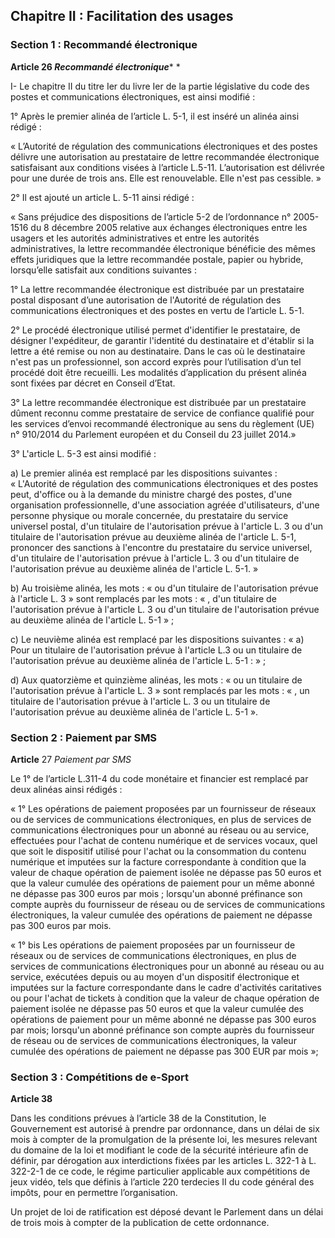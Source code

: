 

Chapitre II : Facilitation des usages
-------------------------------------

### **Section 1 : Recommandé électronique**

**Article 26
*Recommandé électronique****
*

I- Le chapitre II du titre Ier du livre Ier de la partie législative du code 
des postes et communications électroniques, est ainsi modifié :

1° Après le premier alinéa de l’article L. 5-1, il est inséré un alinéa ainsi 
rédigé :

« L’Autorité de régulation des communications électroniques et des postes 
délivre une autorisation au prestataire de lettre recommandée électronique 
satisfaisant aux conditions visées à l’article L.5-11. L’autorisation est 
délivrée pour une durée de trois ans. Elle est renouvelable. Elle n'est pas 
cessible. »

2° Il est ajouté un article L. 5-11 ainsi rédigé : 

« Sans préjudice des dispositions de l’article 5-2 de l’ordonnance n° 2005-1516 
du 8 décembre 2005 relative aux échanges électroniques entre les usagers et les 
autorités administratives et entre les autorités administratives, la lettre 
recommandée électronique bénéficie des mêmes effets juridiques que la lettre 
recommandée postale, papier ou hybride, lorsqu’elle satisfait aux conditions 
suivantes :

1° La lettre recommandée électronique est distribuée par un prestataire postal 
disposant d’une autorisation de l'Autorité de régulation des communications 
électroniques et des postes en vertu de l’article L. 5-1.

2° Le procédé électronique utilisé permet d'identifier le prestataire, de 
désigner l'expéditeur, de garantir l'identité du destinataire et d'établir si 
la lettre a été remise ou non au destinataire. Dans le cas où le destinataire 
n'est pas un professionnel, son accord exprès pour l’utilisation d’un tel 
procédé doit être recueilli. Les modalités d’application du présent alinéa sont 
fixées par décret en Conseil d’Etat.

3° La lettre recommandée électronique est distribuée par un prestataire dûment 
reconnu comme prestataire de service de confiance qualifié pour les services 
d’envoi recommandé électronique au sens du règlement (UE) n° 910/2014 du 
Parlement européen et du Conseil du 23 juillet 2014.»

3° L'article L. 5-3 est ainsi modifié :

a) Le premier alinéa est remplacé par les dispositions suivantes : « L'Autorité 
de régulation des communications électroniques et des postes peut, d'office ou 
à la demande du ministre chargé des postes, d'une organisation professionnelle, 
d'une association agréée d'utilisateurs, d'une personne physique ou morale 
concernée, du prestataire du service universel postal, d'un titulaire de 
l'autorisation prévue à l'article L. 3 ou d'un titulaire de l'autorisation 
prévue au deuxième alinéa de l'article L. 5-1, prononcer des sanctions à 
l'encontre du prestataire du service universel, d'un titulaire de 
l'autorisation prévue à l'article L. 3 ou d'un titulaire de l'autorisation 
prévue au deuxième alinéa de l'article L. 5-1. »

b) Au troisième alinéa, les mots : « ou d'un titulaire de l'autorisation prévue 
à l'article L. 3 » sont remplacés par les mots : « , d'un titulaire de 
l'autorisation prévue à l'article L. 3 ou d'un titulaire de l'autorisation 
prévue au deuxième alinéa de l'article L. 5-1 » ;

c) Le neuvième alinéa est remplacé par les dispositions suivantes : « a) Pour 
un titulaire de l'autorisation prévue à l'article L.3 ou un titulaire de 
l'autorisation prévue au deuxième alinéa de l'article L. 5-1 : » ;

d) Aux quatorzième et quinzième alinéas, les mots : « ou un titulaire de 
l'autorisation prévue à l'article L. 3 » sont remplacés par les mots : « , un 
titulaire de l'autorisation prévue à l'article L. 3 ou un titulaire de 
l'autorisation prévue au deuxième alinéa de l'article L. 5-1 ».

### **Section 2 : Paiement par SMS**

**Article** 27
*Paiement par SMS*

Le 1° de l’article L.311-4 du code monétaire et financier est remplacé par deux 
alinéas ainsi rédigés :

« 1° Les opérations de paiement proposées par un fournisseur de réseaux ou de 
services de communications électroniques, en plus de services de communications 
électroniques pour un abonné au réseau ou au service, effectuées pour l'achat 
de contenu numérique et de services vocaux, quel que soit le dispositif utilisé 
pour l'achat ou la consommation du contenu numérique et imputées sur la facture 
correspondante à condition que la valeur de chaque opération de paiement isolée 
ne dépasse pas 50 euros et que la valeur cumulée des opérations de paiement 
pour un même abonné ne dépasse pas 300 euros par mois ; lorsqu'un abonné 
préfinance son compte auprès du fournisseur de réseau ou de services de 
communications électroniques, la valeur cumulée des opérations de paiement ne 
dépasse pas 300 euros par mois.

« 1° bis Les opérations de paiement proposées par un fournisseur de réseaux ou 
de services de communications électroniques, en plus de services de 
communications électroniques pour un abonné au réseau ou au service, exécutées 
depuis ou au moyen d'un dispositif électronique et imputées sur la facture 
correspondante dans le cadre d'activités caritatives ou pour l'achat de tickets 
à condition que la valeur de chaque opération de paiement isolée ne dépasse pas 
50 euros et que la valeur cumulée des opérations de paiement pour un même 
abonné ne dépasse pas 300 euros par mois; lorsqu'un abonné préfinance son 
compte auprès du fournisseur de réseau ou de services de communications 
électroniques, la valeur cumulée des opérations de paiement ne dépasse pas 300 
EUR par mois »;
### **Section 3 : Compétitions de e-Sport**

**Article 38**

Dans les conditions prévues à l’article 38 de la Constitution, le Gouvernement 
est autorisé à prendre par ordonnance, dans un délai de six mois à compter de 
la promulgation de la présente loi, les mesures relevant du domaine de la loi 
et modifiant le code de la sécurité intérieure afin de définir, par dérogation 
aux interdictions fixées par les articles L. 322-1 à L. 322-2-1 de ce code, le 
régime particulier applicable aux compétitions de jeux vidéo, tels que définis 
à l’article 220 terdecies II du code général des impôts, pour en permettre 
l’organisation.

Un projet de loi de ratification est déposé devant le Parlement dans un délai 
de trois mois à compter de la publication de cette ordonnance.

